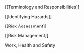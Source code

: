 [[Terminology and Responsibilities]]

[[Identifying Hazards]]

[[Risk Assessment]]

[[Risk Management]]

Work, Health and Safety